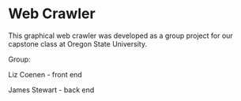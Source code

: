 # Web Crawler
This graphical web crawler was developed as a group project for our capstone class at Oregon State University. 

Group:

Liz Coenen - front end

James Stewart - back end
